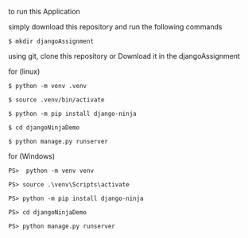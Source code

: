 to run this Application 

simply download this repository and run the following commands

```
$ mkdir djangoAssignment

```
using git, clone this repository or Download it in the djangoAssignment

for (linux)
```
$ python -m venv .venv

$ source .venv/bin/activate

$ python -m pip install django-ninja

$ cd djangoNinjaDemo

$ python manage.py runserver

```


for (Windows)
```
PS>  python -m venv venv

PS> source .\venv\Scripts\activate

PS> python -m pip install django-ninja

PS> cd djangoNinjaDemo

PS> python manage.py runserver

```

